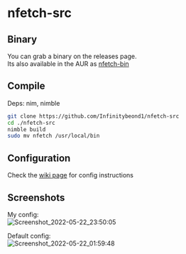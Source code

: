 # nfetch-src

## Binary
You can grab a binary on the releases page.</br> Its also available in the AUR as [nfetch-bin](https://aur.archlinux.org/packages/nfetch-bin)

## Compile

Deps: nim, nimble

```bash
git clone https://github.com/Infinitybeond1/nfetch-src
cd ./nfetch-src
nimble build
sudo mv nfetch /usr/local/bin
```

## Configuration
Check the [wiki page](https://github.com/Infinitybeond1/nfetch-src/wiki) for config instructions

## Screenshots
My config:</br>
![Screenshot_2022-05-22_23:50:05](https://user-images.githubusercontent.com/88919270/169748532-abab932e-2d1d-430b-807d-edc61831f54e.png)

Default config:</br>
![Screenshot_2022-05-22_01:59:48](https://user-images.githubusercontent.com/88919270/169749948-0687f4aa-e68a-4583-aa18-0262db2de526.png)




